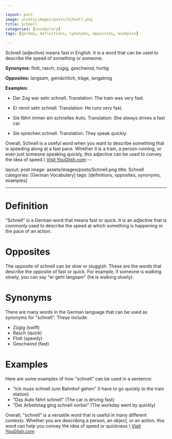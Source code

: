 ```yaml
---

layout: post
image: assets/images/posts/Schnell.png
title: Schnell
categories: [vocabulary]
tags: [german, definitions, synonyms, opposites, examples]

---
```


Schnell (adjective) means fast in English. It is a word that can be used to describe the speed of something or someone.

**Synonyms:** flott, rasch, zügig, geschwind, hurtig

**Opposites:** langsam, gemächlich, träge, langatmig

**Examples:**

- Der Zug war sehr schnell.
  Translation: The train was very fast.

- Er rennt sehr schnell.
  Translation: He runs very fast.

- Sie fährt immer ein schnelles Auto.
  Translation: She always drives a fast car.

- Sie sprechen schnell.
  Translation: They speak quickly.

Overall, Schnell is a useful word when you want to describe something that is speeding along at a fast pace. Whether it is a train, a person running, or even just someone speaking quickly, this adjective can be used to convey the idea of speed.\ <a id="yg-widget-0" class="youglish-widget" data-query="Schnell" data-lang="german" data-components="8412" data-auto-start="0" data-bkg-color="theme_light" data-title="How%20to%20pronounce%20Schnell%20in%20German"  rel="nofollow" href="https://youglish.com">Visit YouGlish.com</a><script async src="https://youglish.com/public/emb/widget.js" charset="utf-8"></script>---

layout: post
image: assets/images/posts/Schnell.png
title: Schnell
categories: [German Vocabulary]
tags: [definitions, opposites, synonyms, examples]

---

# Definition
"Schnell" is a German word that means fast or quick. It is an adjective that is commonly used to describe the speed at which something is happening or the pace of an action. 

# Opposites
The opposite of schnell can be slow or sluggish. These are the words that describe the opposite of fast or quick. For example, if someone is walking slowly, you can say "er geht langsam" (he is walking slowly). 

# Synonyms
There are many words in the German language that can be used as synonyms for "schnell". These include:

- Zügig (swift)
- Rasch (quick)
- Flott (speedy)
- Geschwind (fast)

# Examples
Here are some examples of how "schnell" can be used in a sentence:

- "Ich muss schnell zum Bahnhof gehen" (I have to go quickly to the train station)
- "Das Auto fährt schnell" (The car is driving fast)
- "Der Arbeitstag ging schnell vorbei" (The workday went by quickly)

Overall, "schnell" is a versatile word that is useful in many different contexts. Whether you are describing a person, an object, or an action, this word can help you convey the idea of speed or quickness.\ <a id="yg-widget-0" class="youglish-widget" data-query="Schnell" data-lang="german" data-components="8412" data-auto-start="0" data-bkg-color="theme_light" data-title="How%20to%20pronounce%20Schnell%20in%20German"  rel="nofollow" href="https://youglish.com">Visit YouGlish.com</a><script async src="https://youglish.com/public/emb/widget.js" charset="utf-8"></script>